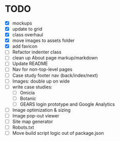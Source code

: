 # TODO
- [x] mockups
- [x] update to grid
- [x] class overhaul
- [x] move images to assets folder
- [x] add favicon
- [ ] Refactor indenter class
- [ ] clean up About page markup/markdown
- [ ] Update README
- [ ] Nav for non-top-level pages
- [ ] Case study footer nav (back/index/next)
- [ ] Images: double up on wide
- [ ] write case studies:
  - [ ] Omicia
  - [ ] Botanic
  - [ ] GEARS login prototype and Google Analytics
- [ ] Image optimization & sizing
- [ ] Image pop-out viewer
- [ ] Site map generator
- [ ] Robots.txt
- [ ] Move build script logic out of package.json
